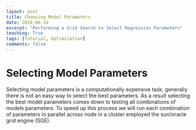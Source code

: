 ```yaml
---
layout: post
title: Choosing Model Parameters
date: 2018-06-19
excerpt: "Performing a Grid Search to Select Regression Parameters"
teaching: True
tags: [Tutorial, Optimization]
comments: false
---
```

# Selecting Model Parameters
Selecting model parameters is a computationally expensive task, generally there is not an easy way to select the best parameters. As a result selecting the best model parameters comes down to testing all combinations of models parameters. To speed up this process we will run each combination of parameters in parallel across node in a cluster employed the sun/oracle grid engine (SGE).  
